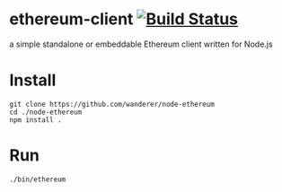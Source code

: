 ethereum-client [![Build Status](https://travis-ci.org/wanderer/node-ethereum.svg?branch=master)](https://travis-ci.org/wanderer/node-ethereum)
===============

a simple standalone or embeddable Ethereum client written for Node.js

Install
===
`git clone https://github.com/wanderer/node-ethereum`  
`cd ./node-ethereum`  
`npm install .`

Run
===
`./bin/ethereum`
